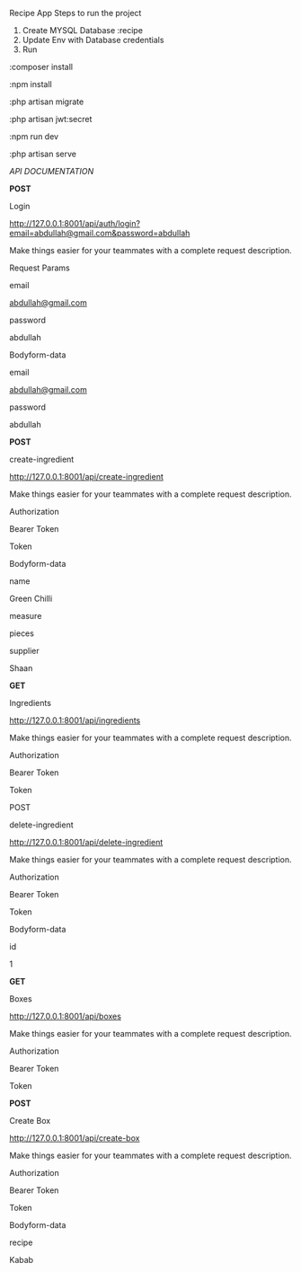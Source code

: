Recipe App
Steps to run the project
1. Create MYSQL Database
  :recipe
2. Update Env with Database credentials
3. Run

  :composer install
  
  :npm install
  
  :php artisan migrate
  
  :php artisan jwt:secret
  
  :npm run dev
  
  :php artisan serve
  

*API DOCUMENTATION*

**POST**

Login

http://127.0.0.1:8001/api/auth/login?email=abdullah@gmail.com&password=abdullah

Make things easier for your teammates with a complete request description.

Request Params

email

abdullah@gmail.com

password

abdullah

Bodyform-data

email

abdullah@gmail.com

password

abdullah

**POST**

create-ingredient

http://127.0.0.1:8001/api/create-ingredient

Make things easier for your teammates with a complete request description.

Authorization

Bearer Token

Token

<token>

Bodyform-data

name

Green Chilli

measure

pieces

supplier

Shaan

**GET**

Ingredients

http://127.0.0.1:8001/api/ingredients

Make things easier for your teammates with a complete request description.

Authorization

Bearer Token

Token

<token>

POST

delete-ingredient

http://127.0.0.1:8001/api/delete-ingredient

Make things easier for your teammates with a complete request description.

Authorization

Bearer Token

Token

<token>

Bodyform-data

id

1

**GET**

Boxes

http://127.0.0.1:8001/api/boxes

Make things easier for your teammates with a complete request description.

Authorization

Bearer Token

Token

<token>

**POST**

Create Box

http://127.0.0.1:8001/api/create-box

Make things easier for your teammates with a complete request description.

Authorization

Bearer Token

Token

<token>

Bodyform-data

recipe

Kabab
